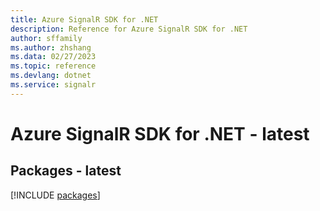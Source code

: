 ```yaml
---
title: Azure SignalR SDK for .NET
description: Reference for Azure SignalR SDK for .NET
author: sffamily
ms.author: zhshang
ms.data: 02/27/2023
ms.topic: reference
ms.devlang: dotnet
ms.service: signalr
---
```

# Azure SignalR SDK for .NET - latest
## Packages - latest
[!INCLUDE [packages](signalr-index.md)]